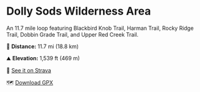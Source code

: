 # Dolly Sods Wilderness Area 

An 11.7 mile loop featuring Blackbird Knob Trail, Harman Trail, Rocky Ridge Trail, Dobbin Grade Trail, and Upper Red Creek Trail.

🥾 **Distance:** 11.7 mi (18.8 km) 

⛰ **Elevation:** 1,539 ft (469 m)

📍 [See it on Strava](https://www.strava.com/activities/5491860444)

🗺 [Download GPX](data/dolly-sods.gpx)